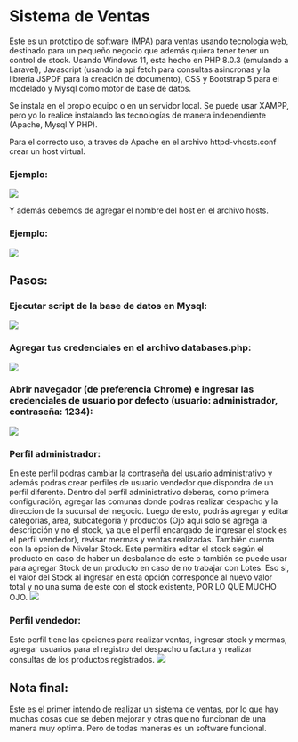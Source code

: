 # Sistema de Ventas

Este es un prototipo de software (MPA) para ventas usando tecnologia web, destinado
para un pequeño negocio que además quiera tener tener un control de stock.
Usando Windows 11, esta hecho en PHP 8.0.3 (emulando a Laravel), Javascript (usando la api fetch para consultas asincronas y la libreria JSPDF para la creación de documento), CSS y Bootstrap 5 para el modelado y Mysql como motor de base de datos.

Se instala en el propio equipo o en un servidor local. Se puede usar XAMPP, pero yo lo realice instalando las tecnologías de manera independiente (Apache, Mysql Y PHP).

Para el correcto uso, a traves de Apache en el archivo httpd-vhosts.conf crear un host virtual.
### Ejemplo:
![](https://github.com/yulito/)

Y además debemos de agregar el nombre del host en el archivo hosts.

### Ejemplo:
![](https://github.com/yulito/)

## Pasos:
### Ejecutar script de la base de datos en Mysql:
![](https://github.com/yulito/)

### Agregar tus credenciales en el archivo databases.php:
![](https://github.com/yulito/)

### Abrir navegador (de preferencia Chrome) e ingresar las credenciales de usuario por defecto (usuario: administrador, contraseña: 1234):
![](https://github.com/yulito/)

### Perfil administrador:
En este perfil podras cambiar la contraseña del usuario administrativo y además podras crear perfiles de usuario vendedor
que dispondra de un perfil diferente.
Dentro del perfil administrativo deberas, como primera configuración, agregar las comunas donde podras realizar despacho y la direccion de la sucursal del negocio. Luego de esto, podrás agregar y editar categorias, area, subcategoria y productos (Ojo aqui solo se agrega la descripción y no el stock, ya que el perfil encargado de ingresar el stock es el perfil vendedor), revisar mermas y ventas realizadas. 
También cuenta con la opción de Nivelar Stock. Este permitira editar el stock según el producto en caso de haber un desbalance de este o también se puede usar para agregar Stock de un producto en caso de no trabajar con Lotes. Eso si, el valor del Stock al ingresar en esta opción corresponde al nuevo valor total y no una suma de este con el stock existente, POR LO QUE MUCHO OJO.
![](https://github.com/yulito/)

### Perfil vendedor:

Este perfil tiene las opciones para realizar ventas, ingresar stock y mermas, agregar usuarios para el registro del despacho u factura y realizar consultas de los productos registrados.
![](https://github.com/yulito/)

## Nota final:
Este es el primer intendo de realizar un sistema de ventas, por lo que hay muchas cosas que se deben mejorar y otras que no funcionan de una manera muy optima. Pero de todas maneras es un software funcional.